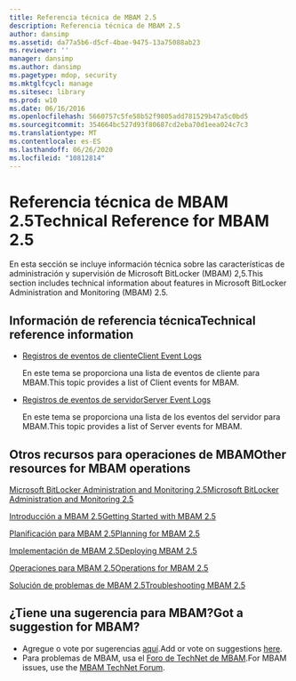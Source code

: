 ```yaml
---
title: Referencia técnica de MBAM 2.5
description: Referencia técnica de MBAM 2.5
author: dansimp
ms.assetid: da77a5b6-d5cf-4bae-9475-13a75088ab23
ms.reviewer: ''
manager: dansimp
ms.author: dansimp
ms.pagetype: mdop, security
ms.mktglfcycl: manage
ms.sitesec: library
ms.prod: w10
ms.date: 06/16/2016
ms.openlocfilehash: 5660757c5fe58b52f9805add781529b47a5c0bd5
ms.sourcegitcommit: 354664bc527d93f80687cd2eba70d1eea024c7c3
ms.translationtype: MT
ms.contentlocale: es-ES
ms.lasthandoff: 06/26/2020
ms.locfileid: "10812814"
---
```

# <span data-ttu-id="97bc9-103">Referencia técnica de MBAM 2.5</span><span class="sxs-lookup"><span data-stu-id="97bc9-103">Technical Reference for MBAM 2.5</span></span>


<span data-ttu-id="97bc9-104">En esta sección se incluye información técnica sobre las características de administración y supervisión de Microsoft BitLocker (MBAM) 2,5.</span><span class="sxs-lookup"><span data-stu-id="97bc9-104">This section includes technical information about features in Microsoft BitLocker Administration and Monitoring (MBAM) 2.5.</span></span>

## <span data-ttu-id="97bc9-105">Información de referencia técnica</span><span class="sxs-lookup"><span data-stu-id="97bc9-105">Technical reference information</span></span>


-   [<span data-ttu-id="97bc9-106">Registros de eventos de cliente</span><span class="sxs-lookup"><span data-stu-id="97bc9-106">Client Event Logs</span></span>](client-event-logs.md)

    <span data-ttu-id="97bc9-107">En este tema se proporciona una lista de eventos de cliente para MBAM.</span><span class="sxs-lookup"><span data-stu-id="97bc9-107">This topic provides a list of Client events for MBAM.</span></span>

-   [<span data-ttu-id="97bc9-108">Registros de eventos de servidor</span><span class="sxs-lookup"><span data-stu-id="97bc9-108">Server Event Logs</span></span>](server-event-logs.md)

    <span data-ttu-id="97bc9-109">En este tema se proporciona una lista de los eventos del servidor para MBAM.</span><span class="sxs-lookup"><span data-stu-id="97bc9-109">This topic provides a list of Server events for MBAM.</span></span>

## <span data-ttu-id="97bc9-110">Otros recursos para operaciones de MBAM</span><span class="sxs-lookup"><span data-stu-id="97bc9-110">Other resources for MBAM operations</span></span>


[<span data-ttu-id="97bc9-111">Microsoft BitLocker Administration and Monitoring 2.5</span><span class="sxs-lookup"><span data-stu-id="97bc9-111">Microsoft BitLocker Administration and Monitoring 2.5</span></span>](index.md)

[<span data-ttu-id="97bc9-112">Introducción a MBAM 2.5</span><span class="sxs-lookup"><span data-stu-id="97bc9-112">Getting Started with MBAM 2.5</span></span>](getting-started-with-mbam-25.md)

[<span data-ttu-id="97bc9-113">Planificación para MBAM 2.5</span><span class="sxs-lookup"><span data-stu-id="97bc9-113">Planning for MBAM 2.5</span></span>](planning-for-mbam-25.md)

[<span data-ttu-id="97bc9-114">Implementación de MBAM 2.5</span><span class="sxs-lookup"><span data-stu-id="97bc9-114">Deploying MBAM 2.5</span></span>](deploying-mbam-25.md)

[<span data-ttu-id="97bc9-115">Operaciones para MBAM 2.5</span><span class="sxs-lookup"><span data-stu-id="97bc9-115">Operations for MBAM 2.5</span></span>](operations-for-mbam-25.md)

[<span data-ttu-id="97bc9-116">Solución de problemas de MBAM 2.5</span><span class="sxs-lookup"><span data-stu-id="97bc9-116">Troubleshooting MBAM 2.5</span></span>](troubleshooting-mbam-25.md)

## <span data-ttu-id="97bc9-117">¿Tiene una sugerencia para MBAM?</span><span class="sxs-lookup"><span data-stu-id="97bc9-117">Got a suggestion for MBAM?</span></span>
- <span data-ttu-id="97bc9-118">Agregue o vote por sugerencias [aquí](http://mbam.uservoice.com/forums/268571-microsoft-bitlocker-administration-and-monitoring).</span><span class="sxs-lookup"><span data-stu-id="97bc9-118">Add or vote on suggestions [here](http://mbam.uservoice.com/forums/268571-microsoft-bitlocker-administration-and-monitoring).</span></span> 
- <span data-ttu-id="97bc9-119">Para problemas de MBAM, usa el [Foro de TechNet de MBAM](https://social.technet.microsoft.com/Forums/home?forum=mdopmbam).</span><span class="sxs-lookup"><span data-stu-id="97bc9-119">For MBAM issues, use the [MBAM TechNet Forum](https://social.technet.microsoft.com/Forums/home?forum=mdopmbam).</span></span>

 

 





